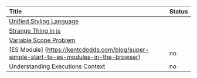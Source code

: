 | Title | Status |
|:------- | :----- |
| [Unified Styling Language](https://medium.com/seek-blog/a-unified-styling-language-d0c208de2660)| |
| [Strange Thing in js](https://triplebyte.com/blog/strange-things-javascript) | |
| [Variable Scope Problem](https://www.pluralsight.com/guides/javascript-callbacks-variable-scope-problem)| |
| [ES Module] (https://kentcdodds.com/blog/super-simple-start-to-es-modules-in-the-browser) | no |
|Understanding Executions Context |no|
